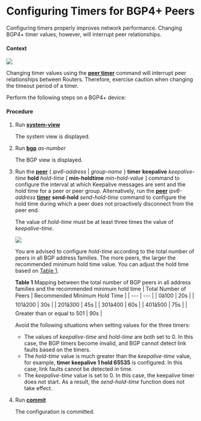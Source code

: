 Configuring Timers for BGP4+ Peers
==================================

Configuring timers properly improves network performance. Changing BGP4+ timer values, however, will interrupt peer relationships.

#### Context

![](../../../../public_sys-resources/notice_3.0-en-us.png) 

Changing timer values using the [**peer timer**](cmdqueryname=peer+timer) command will interrupt peer relationships between Routers. Therefore, exercise caution when changing the timeout period of a timer.

Perform the following steps on a BGP4+ device:


#### Procedure

1. Run [**system-view**](cmdqueryname=system-view)
   
   
   
   The system view is displayed.
2. Run [**bgp**](cmdqueryname=bgp) *as-number*
   
   
   
   The BGP view is displayed.
3. Run the [**peer**](cmdqueryname=peer+timer+keepalive+hold+min-holdtime) { *ipv6-address* | *group-name* } **timer** **keepalive** *keepalive-time* **hold** *hold-time* [ **min-holdtime** *min-hold-value* ] command to configure the interval at which Keepalive messages are sent and the hold time for a peer or peer group. Alternatively, run the [**peer**](cmdqueryname=peer) *ipv6-address* [**timer**](cmdqueryname=timer+send-hold) **send-hold** *send-hold-time* command to configure the hold time during which a peer does not proactively disconnect from the peer end.
   
   
   
   The value of *hold-time* must be at least three times the value of *keepalive-time*.
   
   ![](../../../../public_sys-resources/note_3.0-en-us.png) 
   
   You are advised to configure *hold-time* according to the total number of peers in all BGP address families. The more peers, the larger the recommended minimum hold time value. You can adjust the hold time based on [Table 1](dc_vrp_bgp_cfg_3047.html#EN-US_TASK_0172366221__table410763711163).
   
   
   
   **Table 1** Mapping between the total number of BGP peers in all address families and the recommended minimum hold time
   | Total Number of Peers | Recommended Minimum Hold Time |
   | --- | --- |
   | 0â100 | 20s |
   | 101â200 | 30s |
   | 201â300 | 45s |
   | 301â400 | 60s |
   | 401â500 | 75s |
   | Greater than or equal to 501 | 90s |
   
   Avoid the following situations when setting values for the three timers:
   
   * The values of *keepalive-time* and *hold-time* are both set to 0. In this case, the BGP timers become invalid, and BGP cannot detect link faults based on the timers.
   * The *hold-time* value is much greater than the *keepalive-time* value, for example, **timer keepalive 1 hold 65535** is configured. In this case, link faults cannot be detected in time.
   * The *keepalive-time* value is set to 0. In this case, the keepalive timer does not start. As a result, the *send-hold-time* function does not take effect.
4. Run [**commit**](cmdqueryname=commit)
   
   
   
   The configuration is committed.
